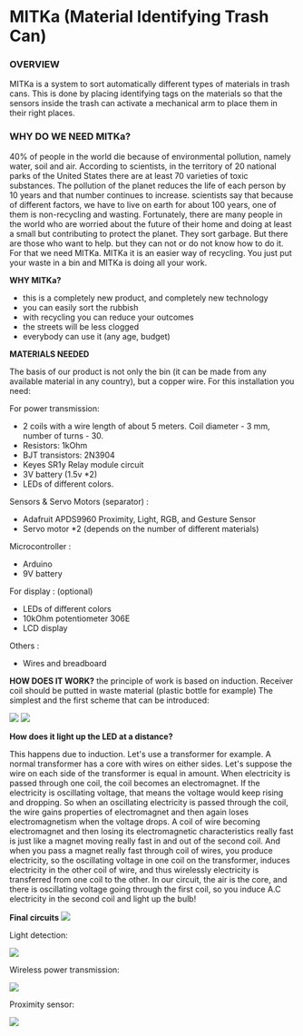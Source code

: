 # MITKa (Material Identifying Trash Can)

### OVERVIEW
MITKa is a system to sort automatically different types of materials in trash cans. This is done by placing identifying tags on the materials so that the sensors inside the trash can activate a mechanical arm to place them in their right places.

### WHY DO WE NEED MITKa?
40% of people in the world die because of environmental pollution, namely water, soil and air. According to scientists, in the territory of 20 national parks of the United States there are at least 70 varieties of toxic substances. The pollution of the planet reduces the life of each person by 10 years and that number continues to increase.
scientists say that because of different factors, we have to live on earth for about 100 years, one of them is non-recycling and wasting.
Fortunately, there are many people in the world who are worried about the future of their home and doing at least a small but contributing to protect the planet. They sort garbage. But there are those who want to help. but they can not or do not know how to do it. For that we need MITKa.
MITKa it is an easier way of recycling. You just put your waste in a bin and MITKa is doing all your work.

**WHY MITKa?**
* this is a completely new product, and completely new technology
* you can easily sort the rubbish
* with recycling you can reduce your outcomes
* the streets will be less clogged
* everybody can use it (any age, budget)

**MATERIALS NEEDED**

The basis of our product is not only the bin (it can be made from any available material in any country), but a copper wire. For this installation you need:


For power transmission:
* 2 coils with a wire length of about 5 meters. Coil diameter - 3 mm, number of turns - 30.
* Resistors: 1kOhm
* BJT transistors: 2N3904
* Keyes SR1y Relay module circuit
* 3V battery (1.5v *2)
* LEDs of different colors.

Sensors & Servo Motors (separator) :
* Adafruit APDS9960 Proximity, Light, RGB, and Gesture Sensor
* Servo motor *2 (depends on the number of different materials)

Microcontroller : 
* Arduino
* 9V battery

For display : (optional)
* LEDs of different colors
* 10kOhm potentiometer 306E 
* LCD display

Others :
* Wires and breadboard


**HOW DOES IT WORK?**
the principle of work is based on induction. Receiver coil should be putted in waste material (plastic bottle for example) The simplest and the first scheme that can be introduced:

![](https://user-images.githubusercontent.com/44177829/53070845-b37ad100-34e0-11e9-8a45-f937d4a8b4f0.png)
![](https://user-images.githubusercontent.com/44177829/53070889-d311f980-34e0-11e9-9f47-8e93c5861840.png)
       
**How does it light up the LED at a distance?**

This happens due to induction. Let's use a transformer for example. A normal transformer has a core with wires on either sides. Let's suppose the wire on each side of the transformer is equal in amount. When electricity is passed through one coil, the coil becomes an electromagnet. If the electricity is oscillating voltage, that means the voltage would keep rising and dropping. So when an oscillating electricity is passed through the coil, the wire gains properties of electromagnet and then again loses electromagnetism when the voltage drops. A coil of wire becoming electromagnet and then losing its electromagnetic characteristics really fast is just like a magnet moving really fast in and out of the second coil. And when you pass a magnet really fast through coil of wires, you produce electricity, so the oscillating voltage in one coil on the transformer, induces electricity in the other coil of wire, and thus wirelessly electricity is transferred from one coil to the other. In our circuit, the air is the core, and there is oscillating voltage going through the first coil, so you induce A.C electricity in the second coil and light up the bulb!


 
**Final circuits**
![](https://user-images.githubusercontent.com/47625569/53072038-449f7700-34e4-11e9-9095-3a48fd2dd2c6.png)

Light detection: 

![](https://user-images.githubusercontent.com/47625569/53072063-5254fc80-34e4-11e9-9e30-12c07385e06b.png)

Wireless power transmission:

![](https://user-images.githubusercontent.com/47625569/53072293-09ea0e80-34e5-11e9-9029-4eeae24d57dc.png)

Proximity sensor:

![](https://user-images.githubusercontent.com/47625569/53072077-5aad3780-34e4-11e9-8466-6da6bac48a69.png)
